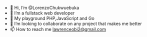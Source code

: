 - 👋 Hi, I’m @LorenzoChukwuebuka
- 👀 I’m a fullstack web developer
- 🌱 My playground PHP,JavaScript and Go 
- 💞️ I’m looking to collaborate on any project that makes me better
- 📫 How to reach me lawrenceobi2@gmail.com

<!---
LorenzoChukwuebuka/LorenzoChukwuebuka is a ✨ special ✨ repository because its `README.md` (this file) appears on your GitHub profile.
You can click the Preview link to take a look at your changes.
--->
